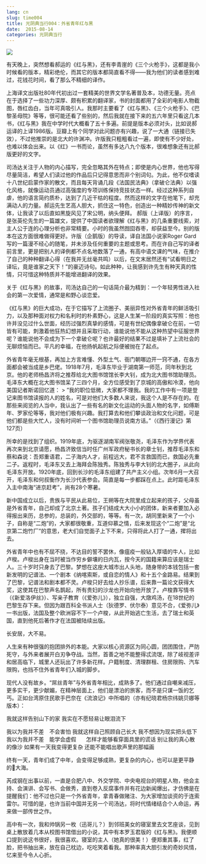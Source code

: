 ```yaml
---
lang: cn
slug: time004
title: 光阴典当行004：外省青年红与黑
date:  2015-08-14
categories: 光阴典当行
---
```


![](http://oouh9u8nz.bkt.gdipper.com/time004.jpg)

有天晚上，突然想看郝运的《红与黑》，还有李青崖的《三个火枪手》，这都是我小时候看的版本，精彩绝伦，而其它的版本都简直看不得——我为他们的读者感到难过，花钱花时间，看了那么不精细的译作。

上海译文出版社80年代初出过一套精美的世界文学名著普及本，功德无量。亮点在于选择了一些功力深厚、颇有积累的翻译家，书的封面都用了全彩的电影人物截图，唇红齿白，当年可真吸引人。我那时主要看了《红与黑》、《三个火枪手》、《巴黎圣母院》等等，很可能还看了些别的，然后我就在接下来的五六年里只看这几本书，《红与黑》我在中学时代大概看了五十多遍。前提是版本必须对头，比如说郝运译的上译1986版。豆瓣上有个同学对此问题亦有兴趣，说了一大通（链接已失效），不过他推崇的是北大的许渊冲。许版我只粗粗看过一遍，即使有不少好处，也难以体会出来。以《红》一书而论，虽然有多达八九个版本，很难想象还有比郝版更好的文字。

司汤达关注于人物的内心描写，完全忽略其外在特点；即使是内心世界，他也写得尽量简洁，希望人们读过他的作品后只记得意思而非个别词句。为此，他不仅嗜读十八世纪启蒙作家的散文，而且每天背诵几段《法国民法典》（拿破仑法典）以强化风格，就像运动员通过高强度的专项训练保持竞技状态一样。经过这种系列自虐，他的语言简约质朴，达到了几近干枯的程度。然而这样的文字在他笔下，却充满动人的力量。郝运先生艺高人胆大，抓住这一特色，创造出一种精妙传神的新文体，让我读了以后直如黑旋风见了宋公明，纳头便拜。
郝版（上译版）的序言，是张英伦先生的一篇雄文，提供了中国读者欲理解《红与黑》的几条重要线索，对主人公于连的心理分析也非常精要。小时的我虽然囫囵吞枣，却获益至今。别的版本在这方面很难做得更好。许版（企鹅版）的导读，译自法国小说家Roger Gard写的一篇漫不经心的随笔，并未涉及任何重要的主题或思考。而在许自己写的译者前言里，更是把别人的译例都不点名地数落了一通，有高中语文课的气味，在推介了自己的种种翻译心得（在我并无丝毫共鸣）以后，在文末居然还有“试看明日之译坛，竟是谁家之天下！”的豪迈诗句。如此种种，让我感到许先生有种天真的性情，只可惜这种特质并不能增进翻译的效果。

关于《红与黑》的故事，司汤达自己的一句话简介最为精到：一个年轻男性进入社会的第一次爱情，通常是和野心谈恋爱。

《红与黑》的巨大成功，在于它描写了上流圈子、美丽异性对外省青年的鲜活吸引力，以及那种面对权力和名利时的朴素野心，这是人生某一阶段的真实写照：他也许并没见过什么世面，经历过强烈真挚的感情，可是有世纪偶像拿破仑在前，一切皆有可能，刺激着他狂热幻想并且采取行动，谁能说他不能从这种热望中征服世界呢？谁能说他不会成为下一个拿破仑呢？也许最好的结果不过是填补了上流社会的无聊烦恼而已。平凡的幸福，在他扬帆起航之际便被抛在了起点。

外省青年毫无根基，再加上方言难懂、外型土气、衙门朝哪边开一窍不通，在各方面都会被当成是乡巴佬。1918年7月，毛泽东毕业于湖南第一师范，同年秋到北京。他的老师杨昌济将之推荐给北大图书馆馆长李大钊，成为北大图书馆助理员。毛泽东大概在北大图书馆呆了三四个月，全方位感受到了京城的高傲和冷漠，他向美国记者斯诺回忆道：
&gt; ”我的职位低微，大家都不理我。我的工作中有一项是登记来图书馆读报的人的姓名，可是对他们大多数人来说，我这个人是不存在的。在那些来阅览的人当中，我认出了一些有名的新文化运动的头面人物的名字，如傅斯年、罗家伦等等，我对他们极有兴趣。我打算去和他们攀谈政治和文化问题，可是他们都是些大忙人，没有时间听一个图书馆助理员说南方话。”（《西行漫记》第127页）

所幸的是找到了组织。1919年底，为驱逐湖南军阀张敬尧，毛泽东作为学界代表再次来到北京请愿，杨昌济致信当时任广州军政府秘书长的章士钊，推荐毛泽东和蔡和森说：吾郑重语君，二子海内人才，前程远大，君不言救国而已，救国必先重二子。返程时，毛泽东又去上海拜会陈独秀。陈独秀与李大钊的北大圈子，从此向毛泽东开放。1920年底，回到长沙的毛泽东组建了共产主义小组。次年6月一大召开，毛泽东和何叔衡作为长沙代表参会。简直是每一步都踩在点上。此时距毛泽东入主中南海“进京赶考”，尚有28个寒暑。

新中国成立以后，贵族与平民从此易位，王朔等在大院里成立起来的孩子，父母虽是外省青年，自己却成了北京土著。孩子们结成大大小小的团体，新来者要加入必得报出来历，总参的，总装的，外交部的，等等。有一次，胡同里新来了一个小子，自称是“二炮”的，大家都很敬重，互道仰慕之情，后来发现这个“二炮”是“北京第二炮竹厂”的意思，老大们自觉面子上下不来，只得将此人打了一通，撵将出去。

外省青年中也有不屈不挠，不达目的誓不罢休，像瘟疫一般钻入厚墙的牛人，比如卢梭。卢梭出身在当时被当作穷乡僻壤的日内瓦，按今天的国籍来算应该是瑞士人。三十岁时只身去了巴黎。梦想在这座大城市出人头地，随身带的本钱包括一套新发明的记谱法、一个剧本《纳喀索斯，或自恋的情人》和十五个金路易。结果到了巴黎，记谱法和剧本都不灵。卢梭只好去给人抄乐谱，后来靠一篇论文获得大奖，这使其在巴黎声名鹊起，所有贵妇的沙龙也开始向他开放了。卢梭靠写情书（《新爱洛伊丝》）、写亲子教育（《爱弥儿》），独立自强，大燉鸡汤，在18世纪的巴黎生存下来。但因为跟百科全书派人士（狄德罗、伏尔泰）意见不合，《爱弥儿》一书出版，法国及整个欧洲容不下一个卢梭，从此开始逃亡生活，去了瑞士和英国，直到他死后著作才在法国被陆续出版。

长安居，大不易。

人生来有种很强的抱团排外的本能。大家以核心资源区为同心圆，团团围住，严防死守，与外来者展开白刃争夺战。当然，首善之地不能整得忒流氓，除了岐视差评和居高临下，城里人还玩出了许多新花样。户籍制度、清理群租、住房限购、汽车限购，也挡不住外省青年们入城的脚步。

现代人没有故乡。“屌丝青年”与外省青年相比，成熟多了。他们通过自嘲来减压，更多实干，更少献媚，在精神层面上，他们是漂泊的旅客，而不是只谋一饭的乞丐。正如台湾原住民歌手巴奈在《流浪记》中所唱的（亦有纪晓君杨宗纬姚贝娜等版本）：

我就这样告别山下的家 
我实在不愿轻易让眼泪流下

我以为我并不差　不会害怕 
我就这样自己照顾自己长大 
我不想因为现实把头低下 
我以为我并不差　能学会虚假 
&nbsp;　
怎样才能够看穿面具里的谎话 
别让我的真心散的像沙 
如果有一天我变得更复杂 
还能不能唱出歌声里的那幅画

终有一天，青年们成了中年，会变得足够成熟，更复杂的内心，也可以是更平静的大海。

芮成钢在出事以前，一直是合肥八中、外交学院、中央电视台的明星人物，他会主持、会演讲、会写书、会做秀，直到卷入反腐事件并有花边新闻爆出，才仿佛是在提醒我们：他不过也只是一个外省青年，拿青春做赌注、为大家增加谈资的于连索雷尔。可惜的是，也许当前中国并无另一个司汤达，将时代情绪结合个人命运，再来做一部传世之作。

高中有一次，我和帅锅另一枚（迅哥儿？）到邻班美女的寝室里去文艺座谈，见到桌上散放着几本从校图书馆借出的小说，其中有本罗玉君版的《红与黑》。我便顺口提到说这书很好，我很喜欢。寝室的主人（她真的很美！）便郑重其事，红了脸，把书抽出来，放在自己枕边，吃吃笑着看我。那种率真大胆引发的奇妙风情，忆来至今令人心折。


